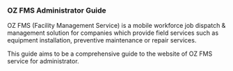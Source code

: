 ### OZ FMS Administrator Guide

OZ FMS \(Facility Management Service\) is a mobile workforce job dispatch & management solution for companies which provide field services such as equipment installation, preventive maintenance or repair services.

This guide aims to be a comprehensive guide to the website of OZ FMS service for administrator.

